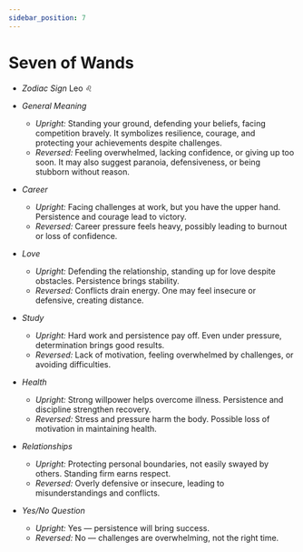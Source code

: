 ```yaml
---
sidebar_position: 7
---
```


# Seven of Wands

- *Zodiac Sign* Leo ♌️
- *General Meaning*
  - *Upright:* Standing your ground, defending your beliefs, facing competition bravely. It symbolizes resilience, courage, and protecting your achievements despite challenges.
  - *Reversed:* Feeling overwhelmed, lacking confidence, or giving up too soon. It may also suggest paranoia, defensiveness, or being stubborn without reason.

- *Career*
  - *Upright:* Facing challenges at work, but you have the upper hand. Persistence and courage lead to victory.
  - *Reversed:* Career pressure feels heavy, possibly leading to burnout or loss of confidence.

- *Love*
  - *Upright:* Defending the relationship, standing up for love despite obstacles. Persistence brings stability.
  - *Reversed:* Conflicts drain energy. One may feel insecure or defensive, creating distance.

- *Study*
  - *Upright:* Hard work and persistence pay off. Even under pressure, determination brings good results.
  - *Reversed:* Lack of motivation, feeling overwhelmed by challenges, or avoiding difficulties.

- *Health*
  - *Upright:* Strong willpower helps overcome illness. Persistence and discipline strengthen recovery.
  - *Reversed:* Stress and pressure harm the body. Possible loss of motivation in maintaining health.

- *Relationships*
  - *Upright:* Protecting personal boundaries, not easily swayed by others. Standing firm earns respect.
  - *Reversed:* Overly defensive or insecure, leading to misunderstandings and conflicts.

- *Yes/No Question*
  - *Upright:* Yes — persistence will bring success.
  - *Reversed:* No — challenges are overwhelming, not the right time.
